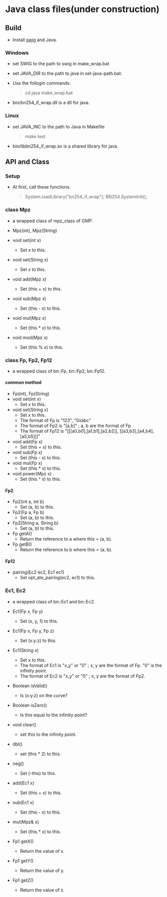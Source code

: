 # Java class files(under construction)

## Build

* Install [swig](http://www.swig.org/) and Java.

### Windows

* set SWIG to the path to swig in make_wrap.bat
* set JAVA_DIR to the path to java in set-java-path.bat.
* Use the follogin commands:

    > cd java
    > make_wrap.bat

* bin/bn254_if_wrap.dll is a dll for java.

### Linux

* set JAVA_INC to the path to Java in Makefile

    > make test

* bin/libbn254_if_wrap.so is a shared library for java.

## API and Class

### Setup

* At first, call these functions.

    > System.loadLibrary("bn254_if_wrap");
	> BN254.SystemInit();

### class Mpz

* a wrapped class of mpz_class of GMP.

* Mpz(int), Mpz(String)
* void set(int x)
    * Set x to this.
* void set(String x)
    * Set x to this.
* void add(Mpz x)
    * Set (this + x) to this.
* void sub(Mpz x)
    * Set (this - x) to this.
* void mul(Mpz x)
    * Set (this * x) to this.
* void mod(Mpz x)
    * Set (this % x) to this.

### class Fp, Fp2, Fp12

* a wrapped class of bn::Fp, bn::Fp2, bn::Fp12.

#### common method

* Fp(int), Fp(String)
* void set(int x)
    * Set x to this.
* void set(String x)
    * Set x to this.
    * The format of Fp is "123", "0xabc"
    * The format of Fp2 is "[a,b]" ; a, b are the format of Fp
    * The format of Fp12 is "[[[a0,b0],[a1,b1],[a2,b2]], [[a3,b3],[a4,b4],[a5,b5]]]"
* void add(Fp x)
    * Set (this + x) to this.
* void sub(Fp x)
    * Set (this - x) to this.
* void mul(Fp x)
    * Set (this * x) to this.
* void power(Mpz x)
    * Set (this ^ x) to this.

#### Fp2
* Fp2(int a, int b)
    * Set (a, b) to this.
* Fp2(Fp a, Fp b)
    * Set (a, b) to this.
* Fp2(String a, String b)
    * Set (a, b) to this.
* Fp getA()
    * Return the reference to a where this = (a, b).
* Fp getB()
    * Return the reference to b where this = (a, b).
#### Fp12
* pairing(Ec2 ec2, Ec1 ec1)
    * Set opt_ate_pairing(ec2, ec1) to this.

### Ec1, Ec2

* a wrapped class of bn::Ec1 and bn::Ec2.

* Ec1(Fp x, Fp y)
    * Set (x, y, 1) to this.
* Ec1(Fp x, Fp y, Fp z)
    * Set (x:y:z) to this.
* Ec1(String x)
    * Set x to this.
    * The format of Ec1 is "x_y" or "0" ; x, y are the format of Fp. "0" is the infinity point.
    * The format of Ec2 is "x_y" or "0" ; x, y are the format of Fp2.

* Boolean isValid()
    * Is (x:y:z) on the curve?
* Boolean isZero()
    * Is this equal to the infinity point?
* void clear()
    * set this to the infinity point.
* dbl()
    * set (this * 2) to this.
* neg()
    * Set (-this) to this.
* add(Ec1 x)
    * Set (this + x) to this.
* sub(Ec1 x)
    * Set (this - x) to this.
* mul(Mpz& x)
    * Set (this * x) to this.
* Fp1 getX()
    * Return the value of x.
* Fp1 getY()
    * Return the value of y.
* Fp1 getZ()
    * Return the value of z.
